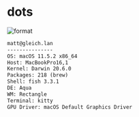 
# dots

![format](https://github.com/gleich/dots/workflows/format/badge.svg)

```txt
matt@gleich.lan 
--------------- 
OS: macOS 11.5.2 x86_64 
Host: MacBookPro16,1 
Kernel: Darwin 20.6.0 
Packages: 218 (brew) 
Shell: fish 3.3.1 
DE: Aqua 
WM: Rectangle 
Terminal: kitty 
GPU Driver: macOS Default Graphics Driver 
```
